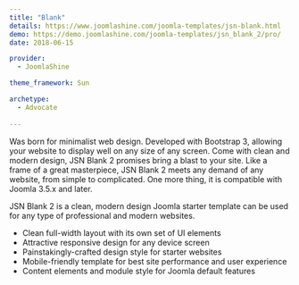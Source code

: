 ```yaml
---
title: "Blank"
details: https://www.joomlashine.com/joomla-templates/jsn-blank.html
demo: https://demo.joomlashine.com/joomla-templates/jsn_blank_2/pro/
date: 2018-06-15

provider: 
  - JoomlaShine

theme_framework: Sun

archetype:
  - Advocate
  
---
```


Was born for minimalist web design. Developed with Bootstrap 3, allowing your website to display well on any size of any screen. Come with clean and modern design, JSN Blank 2 promises bring a blast to your site. Like a frame of a great masterpiece, JSN Blank 2 meets any demand of any website, from simple to complicated. One more thing, it is compatible with Joomla 3.5.x and later.

JSN Blank 2 is a clean, modern design Joomla starter template can be used for any type of professional and modern websites.

* Clean full-width layout with its own set of UI elements
* Attractive responsive design for any device screen
* Painstakingly-crafted design style for starter websites
* Mobile-friendly template for best site performance and user experience
* Content elements and module style for Joomla default features
